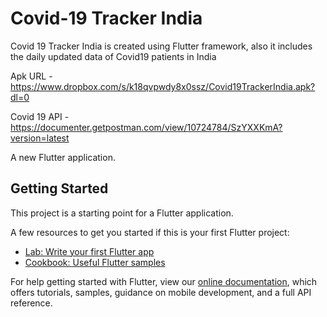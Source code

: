 # Covid-19 Tracker India

Covid 19 Tracker India is created using Flutter framework, also it includes the daily updated data of Covid19 patients in India


Apk URL - https://www.dropbox.com/s/k18qvpwdy8x0ssz/Covid19TrackerIndia.apk?dl=0

Covid 19 API - https://documenter.getpostman.com/view/10724784/SzYXXKmA?version=latest




A new Flutter application.

## Getting Started

This project is a starting point for a Flutter application.

A few resources to get you started if this is your first Flutter project:

- [Lab: Write your first Flutter app](https://flutter.dev/docs/get-started/codelab)
- [Cookbook: Useful Flutter samples](https://flutter.dev/docs/cookbook)

For help getting started with Flutter, view our
[online documentation](https://flutter.dev/docs), which offers tutorials,
samples, guidance on mobile development, and a full API reference.
